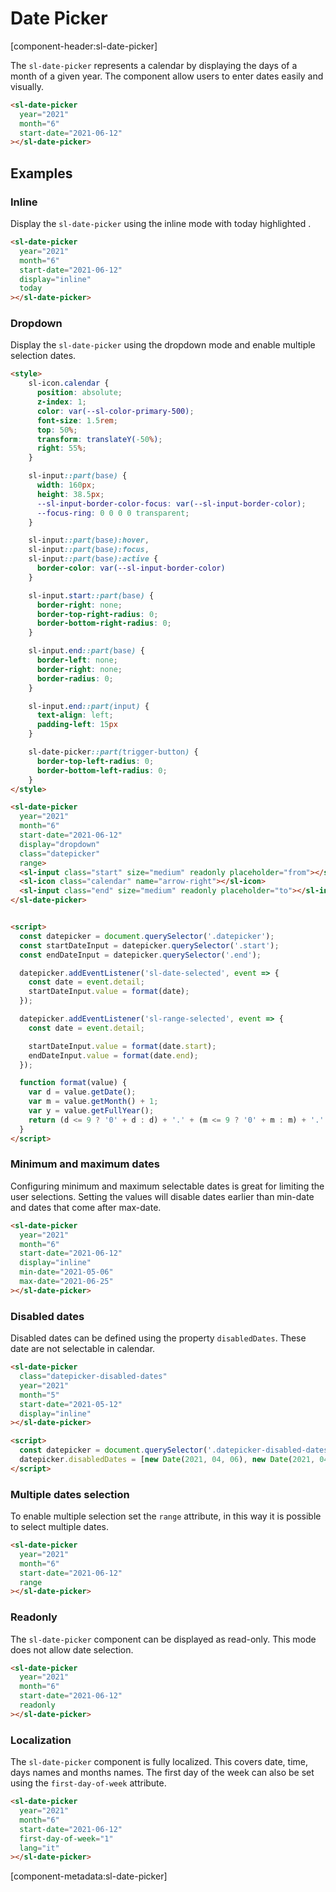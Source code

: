 # Date Picker

[component-header:sl-date-picker]

The `sl-date-picker` represents a calendar by displaying the days of a month of a given year. The component allow users to enter dates easily and visually.

```html preview
<sl-date-picker
  year="2021"
  month="6"
  start-date="2021-06-12"
></sl-date-picker>
```

## Examples

### Inline

Display the `sl-date-picker` using the inline mode with today highlighted .

```html preview
<sl-date-picker
  year="2021"
  month="6"
  start-date="2021-06-12"
  display="inline"
  today
></sl-date-picker>
```

### Dropdown

Display the `sl-date-picker` using the dropdown mode and enable multiple selection dates.

```html preview
<style>
    sl-icon.calendar {
      position: absolute;
      z-index: 1;
      color: var(--sl-color-primary-500);
      font-size: 1.5rem;
      top: 50%;
      transform: translateY(-50%);
      right: 55%;
    }

    sl-input::part(base) {
      width: 160px;
      height: 38.5px;
      --sl-input-border-color-focus: var(--sl-input-border-color);
      --focus-ring: 0 0 0 0 transparent;
    }

    sl-input::part(base):hover,
    sl-input::part(base):focus,
    sl-input::part(base):active {
      border-color: var(--sl-input-border-color)
    }

    sl-input.start::part(base) {
      border-right: none;
      border-top-right-radius: 0;
      border-bottom-right-radius: 0;
    }

    sl-input.end::part(base) {
      border-left: none;
      border-right: none;
      border-radius: 0;
    }

    sl-input.end::part(input) {
      text-align: left;
      padding-left: 15px
    }

    sl-date-picker::part(trigger-button) {
      border-top-left-radius: 0;
      border-bottom-left-radius: 0;
    }
</style>

<sl-date-picker
  year="2021"
  month="6"
  start-date="2021-06-12"
  display="dropdown"
  class="datepicker"
  range>
  <sl-input class="start" size="medium" readonly placeholder="from"></sl-input>
  <sl-icon class="calendar" name="arrow-right"></sl-icon>
  <sl-input class="end" size="medium" readonly placeholder="to"></sl-input>
</sl-date-picker>


<script>
  const datepicker = document.querySelector('.datepicker');
  const startDateInput = datepicker.querySelector('.start');
  const endDateInput = datepicker.querySelector('.end');

  datepicker.addEventListener('sl-date-selected', event => {
    const date = event.detail;
    startDateInput.value = format(date);
  });

  datepicker.addEventListener('sl-range-selected', event => {
    const date = event.detail;

    startDateInput.value = format(date.start);
    endDateInput.value = format(date.end);
  });

  function format(value) {
    var d = value.getDate();
    var m = value.getMonth() + 1;
    var y = value.getFullYear();
    return (d <= 9 ? '0' + d : d) + '.' + (m <= 9 ? '0' + m : m) + '.' + y;
  }
</script>
```

### Minimum and maximum dates

Configuring minimum and maximum selectable dates is great for limiting the user selections. Setting the values will disable dates earlier than min-date and dates that come after max-date.

```html preview
<sl-date-picker
  year="2021"
  month="6"
  start-date="2021-06-12"
  display="inline"
  min-date="2021-05-06"
  max-date="2021-06-25"
></sl-date-picker>
```

### Disabled dates

Disabled dates can be defined using the property `disabledDates`. These date are not selectable in calendar.

```html preview
<sl-date-picker
  class="datepicker-disabled-dates"
  year="2021"
  month="5"
  start-date="2021-05-12"
  display="inline"
></sl-date-picker>

<script>
  const datepicker = document.querySelector('.datepicker-disabled-dates');
  datepicker.disabledDates = [new Date(2021, 04, 06), new Date(2021, 04, 23)];
</script>
```

### Multiple dates selection

To enable multiple selection set the `range` attribute, in this way it is possible to select multiple dates.

```html preview
<sl-date-picker
  year="2021"
  month="6"
  start-date="2021-06-12"
  range
></sl-date-picker>
```

### Readonly

The `sl-date-picker` component can be displayed as read-only. This mode does not allow date selection.

```html preview
<sl-date-picker
  year="2021"
  month="6"
  start-date="2021-06-12"
  readonly
></sl-date-picker>
```

### Localization

The `sl-date-picker` component is fully localized. This covers date, time, days names and months names. The first day of the week can also be set using the `first-day-of-week` attribute.

```html preview
<sl-date-picker
  year="2021"
  month="6"
  start-date="2021-06-12"
  first-day-of-week="1"
  lang="it"
></sl-date-picker>
```

[component-metadata:sl-date-picker]
